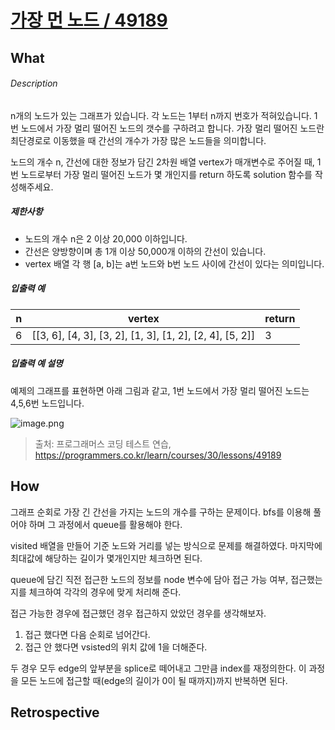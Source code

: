 # [가장 먼 노드 / 49189](https://programmers.co.kr/learn/courses/30/lessons/49189?language=javascript)
## What
###### Description

n개의 노드가 있는 그래프가 있습니다. 각 노드는 1부터 n까지 번호가 적혀있습니다. 1번 노드에서 가장 멀리 떨어진 노드의 갯수를 구하려고 합니다. 가장 멀리 떨어진 노드란 최단경로로 이동했을 때 간선의 개수가 가장 많은 노드들을 의미합니다.

노드의 개수 n, 간선에 대한 정보가 담긴 2차원 배열 vertex가 매개변수로 주어질 때, 1번 노드로부터 가장 멀리 떨어진 노드가 몇 개인지를 return 하도록 solution 함수를 작성해주세요.

##### 제한사항

*   노드의 개수 n은 2 이상 20,000 이하입니다.
*   간선은 양방향이며 총 1개 이상 50,000개 이하의 간선이 있습니다.
*   vertex 배열 각 행 \[a, b\]는 a번 노드와 b번 노드 사이에 간선이 있다는 의미입니다.

##### 입출력 예

<table class="table"><thead><tr><th>n</th><th>vertex</th><th>return</th></tr></thead><tbody><tr><td>6</td><td>[[3, 6], [4, 3], [3, 2], [1, 3], [1, 2], [2, 4], [5, 2]]</td><td>3</td></tr></tbody></table>

##### 입출력 예 설명

예제의 그래프를 표현하면 아래 그림과 같고, 1번 노드에서 가장 멀리 떨어진 노드는 4,5,6번 노드입니다.

![image.png](https://grepp-programmers.s3.amazonaws.com/files/ybm/fadbae38bb/dec85ab5-0273-47b3-ba73-fc0b5f6be28a.png)
> 출처: 프로그래머스 코딩 테스트 연습, https://programmers.co.kr/learn/courses/30/lessons/49189

## How
그래프 순회로 가장 긴 간선을 가지는 노드의 개수를 구하는 문제이다. bfs를 이용해 풀어야 하며 그 과정에서 queue를 활용해야 한다.

visited 배열을 만들어 기준 노드와 거리를 넣는 방식으로 문제를 해결하였다. 마지막에 최대값에 해당하는 길이가 몇개인지만 체크하면 된다.

queue에 담긴 직전 접근한 노드의 정보를 node 변수에 담아 접근 가능 여부, 접근했는지를 체크하여 각각의 경우에 맞게 처리해 준다.

접근 가능한 경우에 접근했던 경우 접근하지 았았던 경우를 생각해보자.

1. 접근 했다면 다음 순회로 넘어간다.
2. 접근 안 했다면 vsisted의 위치 값에 1을 더해준다.

두 경우 모두 edge의 앞부분을 splice로 떼어내고 그만큼 index를 재정의한다. 이 과정을 모든 노드에 접근할 때(edge의 길이가 0이 될 때까지)까지 반복하면 된다.

## Retrospective
